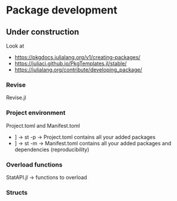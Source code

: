 # Package development

## Under construction

Look at

- <https://pkgdocs.julialang.org/v1/creating-packages/>
- <https://juliaci.github.io/PkgTemplates.jl/stable/>
- <https://julialang.org/contribute/developing_package/>

### Revise

Revise.jl

### Project environment

Project.toml and Manifest.toml

- ] -> st -p -> Project.toml contains all your added packages
- ] -> st -m -> Manifest.toml contains all your added packages and dependencies (reproducibility)

### Overload functions

StatAPI.jl -> functions to overload

### Structs

